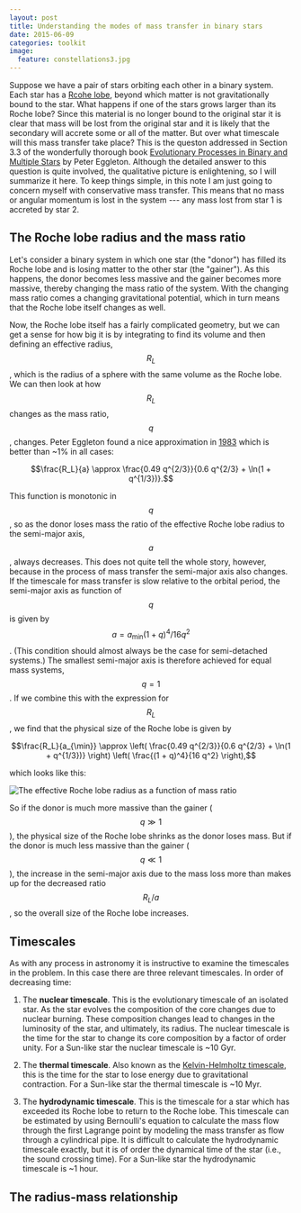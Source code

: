```yaml
---
layout: post
title: Understanding the modes of mass transfer in binary stars
date: 2015-06-09
categories: toolkit
image:
  feature: constellations3.jpg
---
```


Suppose we have a pair of stars orbiting each other in a binary system.
Each star has a [Rcohe lobe][1], beyond which matter is not gravitationally
bound to the star.  What happens if one of the stars grows larger than its
Roche lobe?  Since this material is no longer bound to the original star it
is clear that mass will be lost from the original star and it is likely that
the secondary will accrete some or all of the matter.  But over what
timescale will this mass transfer take place?  This is the queston addressed
in Section 3.3 of the wonderfully thorough book [Evolutionary Processes in
Binary and Multiple Stars][2] by Peter Eggleton.  Although the detailed
answer to this question is quite involved, the qualitative picture is
enlightening, so I will summarize it here.  To keep things simple, in this
note I am just going to concern myself with conservative mass transfer.
This means that no mass or angular momentum is lost in the system --- any
mass lost from star 1 is accreted by star 2. 

## The Roche lobe radius and the mass ratio

Let's consider a binary system in which one star (the "donor") has filled
its Roche lobe and is losing matter to the other star (the "gainer").  As
this happens, the donor becomes less massive and the gainer becomes more
massive, thereby changing the mass ratio of the system.  With the changing
mass ratio comes a changing gravitational potential, which in turn means
that the Roche lobe itself changes as well.  

Now, the Roche lobe itself has a fairly complicated geometry, but we can get
a sense for how big it is by integrating to find its volume and then
defining an effective radius, $$R_L$$, which is the radius of a sphere with
the same volume as the Roche lobe.  We can then look at how $$R_L$$ changes
as the mass ratio, $$q$$, changes.  Peter Eggleton found a nice
approximation in [1983][4] which is better than ~1% in all cases:

$$\frac{R_L}{a} \approx \frac{0.49 q^{2/3}}{0.6 q^{2/3} + \ln(1 +
q^{1/3})}.$$

This function is monotonic in $$q$$, so as the donor loses mass the ratio of
the effective Roche lobe radius to the semi-major axis, $$a$$, always
decreases.  This does not quite tell the whole story, however, because in
the process of mass transfer the semi-major axis also changes.  If the
timescale for mass transfer is slow relative to the orbital period, the
semi-major axis as function of $$q$$ is given by $$a = a_{\min} (1 + q)^4 /
16q^2$$.  (This condition should almost always be the case for semi-detached
systems.)  The smallest semi-major axis is therefore achieved for equal mass
systems, $$q = 1$$.  If we combine this with the expression for $$R_L$$, we
find that the physical size of the Roche lobe is given by

$$\frac{R_L}{a_{\min}} \approx \left( \frac{0.49 q^{2/3}}{0.6 q^{2/3} +
\ln(1 + q^{1/3})} \right) \left( \frac{(1 + q)^4}{16 q^2} \right),$$

which looks like this:

![The effective Roche lobe radius as a function of mass
ratio](/images/roche_q.png)

So if the donor is much more massive than the gainer ($$q \gg 1$$), the
physical size of the Roche lobe shrinks as the donor loses mass.  But if the
donor is much less massive than the gainer ($$q \ll 1$$), the increase in
the semi-major axis due to the mass loss more than makes up for the
decreased ratio $$R_L/a$$, so the overall size of the Roche lobe increases.

## Timescales

As with any process in astronomy it is instructive to examine the timescales
in the problem.  In this case there are three relevant timescales.  In order
of decreasing time:

1. The **nuclear timescale**.  This is the evolutionary timescale of an
isolated star.  As the star evolves the composition of the core changes due
to nuclear burning.  These composition changes lead to changes in the
luminosity of the star, and ultimately, its radius.  The nuclear timescale
is the time for the star to change its core composition by a factor of order
unity.  For a Sun-like star the nuclear timescale is ~10 Gyr.
  
2. The **thermal timescale**.  Also known as the [Kelvin-Helmholtz
timescale][3], this is the time for the star to lose energy due to
gravitational contraction.  For a Sun-like star the thermal timescale is ~10
Myr. 
  
3. The **hydrodynamic timescale**.  This is the timescale for a star which
has exceeded its Roche lobe to return to the Roche lobe.  This timescale can
be estimated by using Bernoulli's equation to calculate the mass flow
through the first Lagrange point by modeling the mass transfer as flow
through a cylindrical pipe.  It is difficult to calculate the hydrodynamic
timescale exactly, but it is of order the dynamical time of the star (i.e.,
the sound crossing time).  For a Sun-like star the hydrodynamic timescale is
~1 hour.

## The radius-mass relationship

[1]: https://en.wikipedia.org/wiki/Roche_lobe
[2]: http://adsabs.harvard.edu/abs/2006epbm.book.....E
[3]: https://en.wikipedia.org/wiki/Kelvin%E2%80%93Helmholtz_mechanism
[4]: http://adsabs.harvard.edu/abs/1983ApJ...268..368E
